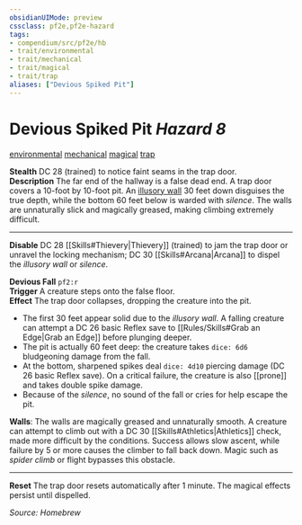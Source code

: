 ```yaml
---
obsidianUIMode: preview
cssclass: pf2e,pf2e-hazard
tags:
- compendium/src/pf2e/hb
- trait/environmental
- trait/mechanical
- trait/magical
- trait/trap
aliases: ["Devious Spiked Pit"]
---
```


# Devious Spiked Pit *Hazard 8*  
[environmental](environmental.md "Environmental Hazard Trait") [mechanical](mechanical.md "Mechanical Item Trait") [magical](magical.md "Magical Item Trait") [trap](trap.md "Trap Hazard Trait")  

**Stealth** DC 28 (trained) to notice faint seams in the trap door.  
**Description** The far end of the hallway is a false dead end. A trap door covers a 10-foot by 10-foot pit. An [illusory wall](illusory-wall.md) 30 feet down disguises the true depth, while the bottom 60 feet below is warded with *silence*. The walls are unnaturally slick and magically greased, making climbing extremely difficult.  

---

**Disable** DC 28 [[Skills#Thievery|Thievery]] (trained) to jam the trap door or unravel the locking mechanism; DC 30 [[Skills#Arcana|Arcana]] to dispel the *illusory wall* or *silence*.  

**Devious Fall** `pf2:r`  
**Trigger** A creature steps onto the false floor.  
**Effect** The trap door collapses, dropping the creature into the pit.  

- The first 30 feet appear solid due to the *illusory wall*. A falling creature can attempt a DC 26 basic Reflex save to [[Rules/Skills#Grab an Edge|Grab an Edge]] before plunging deeper.  
- The pit is actually 60 feet deep: the creature takes `dice: 6d6` bludgeoning damage from the fall.  
- At the bottom, sharpened spikes deal `dice: 4d10` piercing damage (DC 26 basic Reflex save). On a critical failure, the creature is also [[prone]] and takes double spike damage.  
- Because of the *silence*, no sound of the fall or cries for help escape the pit.  

**Walls**: The walls are magically greased and unnaturally smooth. A creature can attempt to climb out with a DC 30 [[Skills#Athletics|Athletics]] check, made more difficult by the conditions. Success allows slow ascent, while failure by 5 or more causes the climber to fall back down. Magic such as *spider climb* or flight bypasses this obstacle.  

---

**Reset** The trap door resets automatically after 1 minute. The magical effects persist until dispelled.  

*Source: Homebrew*  
